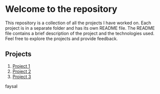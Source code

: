 <!-- welcome to the repository-->
# Welcome to the repository
This repository is a collection of all the projects I have worked on. Each project is in a separate folder and has its own README file. The README file contains a brief description of the project and the technologies used. Feel free to explore the projects and provide feedback.

## Projects
1. [Project 1](./project1/README.md)
2. [Project 2](./project2/README.md)
3. [Project 3](./project3/README.md)

faysal 